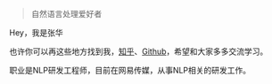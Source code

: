 > 自然语言处理爱好者

Hey，我是张华

也许你可以再这些地方找到我，[知乎](https://www.zhihu.com/people/zhang_hua/)、[Github](http://github.com/Hua-Zhang/)，希望和大家多多交流学习。

职业是NLP研发工程师，目前在网易传媒，从事NLP相关的研发工作。

